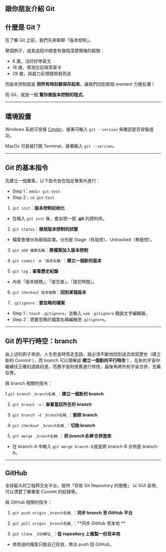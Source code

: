 ## 跟你朋友介紹 Git

## 什麼是 Git？

在了解 Git 之前，我們先來聊聊「版本控制」。

舉個例子，成長過程中總會有幾個深感懊悔的經驗：

* 8 歲，沒好好學英文
* 18 歲，學測忘記填答案卡
* 28 歲，與威力彩頭獎擦肩而過

而版本控制就是 **把所有時刻都保存起來**，讓我們回到那個 moment 力挽狂瀾！ 

而 Git，就是一個 **幫你做版本控制的程式**。

--------------------------------------------------------------------------------

## 環境設置

Windows 系統可安裝 [Cmder](https://cmder.net)，接著可輸入 `git --version` 來確認是否安裝成功。

MacOs 可直接打開 Terminal，接著輸入 `git --version`。

--------------------------------------------------------------------------------

## Git 的基本指令

先建立一個專案，以下指令皆在指定專案內進行：

* Step 1：`mkdir git-test`
* Step 2：`cd git-test`  

1. `git init`：**版本控制初始化**

* 在輸入 `git init` 後，會出現一個 **.git** 的資料夾。

2. `git status`：**檢視版本控制的狀態**

* 檔案會被分為兩個區塊，分別是 Stage（有版控）、Untracked（無版控）。

3. `git add 檔案名稱`：**將檔案加入版本控制**

4. `git commit -m '版本名稱'`：**建立一個新的版本**

5. `git log`：**查看歷史紀錄**

* 內有「版本號碼」、「提交者」、「提交時間」。

6. `git checkout 版本號碼`：**回到某個版本**

7. `.gitignore`：**要忽略的檔案**

* Step 1：`touch .gitignore`，並輸入 `vim .gitignore` 開啟文字編輯器。
* Step 2：將要忽略的檔案名稱編輯至`.gitignore`。

--------------------------------------------------------------------------------

## Git 的平行時空：branch

由上述的例子來說，人生若是時常走歪路，就必須不斷地回到過去改寫歷史（建立新的 Commit ），而 branch 可以理解成 **建立一個新的平行時空！**，在新的宇宙中繼續往正確的道路前進，而舊宇宙則依舊進行修改，最後再將所有宇宙合併，去蕪存菁。

與 branch 相關的指令：

1.`git branch _branch名稱_`：**建立一個新的 branch**

2. `git branch -v`：**查看當前所在的 branch**

3. `git branch -d _branch名稱_`：**刪除 branch**

4. `git checkout _branch名稱_`：**切換 branch**

5. `git merge _branch名稱_`：**把 _branch名稱_ 合併進來**

* 在 branch-A 中輸入 `git merge branch-Ｂ`就是將 branch-B 合併進 branch-A。

--------------------------------------------------------------------------------

## GitHub

全球最大的工程師交友平台，提供「存放 Git Repository 的服務」 以 GUI 呈現，可以清楚了解專案 Commit 的紀錄等。 

與 GitHub 相關的指令：

1. `git push origin _branch名稱_`：**同步 branch 至 GitHub 平台**

2. `git pull origin _branch名稱_`：**同步 GitHub 至本地 **

3. `git clone _SSH網址_`：**從 repository 上複製一份至本地**

* 修改過的檔案只能自己存放，無法 push 回 GitHub。
